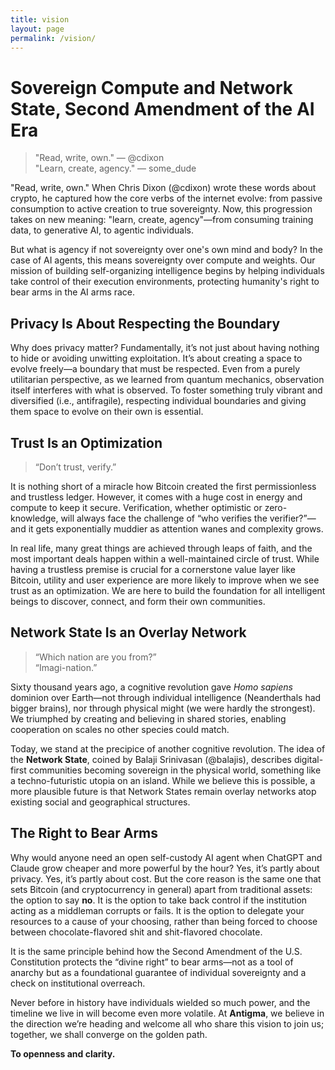 ```yaml
---
title: vision 
layout: page
permalink: /vision/
---
```


# Sovereign Compute and Network State, Second Amendment of the AI Era

> "Read, write, own." — @cdixon  
> "Learn, create, agency." — some_dude

"Read, write, own." When Chris Dixon (@cdixon) wrote these words about crypto, he captured how the core verbs of the internet evolve: from passive consumption to active creation to true sovereignty. Now, this progression takes on new meaning: "learn, create, agency"—from consuming training data, to generative AI, to agentic individuals.

But what is agency if not sovereignty over one's own mind and body? In the case of AI agents, this means sovereignty over compute and weights. Our mission of building self-organizing intelligence begins by helping individuals take control of their execution environments, protecting humanity's right to bear arms in the AI arms race.

## Privacy Is About Respecting the Boundary

Why does privacy matter? Fundamentally, it’s not just about having nothing to hide or avoiding unwitting exploitation. It’s about creating a space to evolve freely—a boundary that must be respected. Even from a purely utilitarian perspective, as we learned from quantum mechanics, observation itself interferes with what is observed. To foster something truly vibrant and diversified (i.e., antifragile), respecting individual boundaries and giving them space to evolve on their own is essential.

## Trust Is an Optimization
> “Don’t trust, verify.”

It is nothing short of a miracle how Bitcoin created the first permissionless and trustless ledger. However, it comes with a huge cost in energy and compute to keep it secure. Verification, whether optimistic or zero-knowledge, will always face the challenge of “who verifies the verifier?”—and it gets exponentially muddier as attention wanes and complexity grows.

In real life, many great things are achieved through leaps of faith, and the most important deals happen within a well-maintained circle of trust. While having a trustless premise is crucial for a cornerstone value layer like Bitcoin, utility and user experience are more likely to improve when we see trust as an optimization. We are here to build the foundation for all intelligent beings to discover, connect, and form their own communities.

## Network State Is an Overlay Network

> “Which nation are you from?”  
> “Imagi-nation.”

Sixty thousand years ago, a cognitive revolution gave *Homo sapiens* dominion over Earth—not through individual intelligence (Neanderthals had bigger brains), nor through physical might (we were hardly the strongest). We triumphed by creating and believing in shared stories, enabling cooperation on scales no other species could match.

Today, we stand at the precipice of another cognitive revolution. The idea of the **Network State**, coined by Balaji Srinivasan (@balajis), describes digital-first communities becoming sovereign in the physical world, something like a techno-futuristic utopia on an island. While we believe this is possible, a more plausible future is that Network States remain overlay networks atop existing social and geographical structures.

## The Right to Bear Arms

Why would anyone need an open self-custody AI agent when ChatGPT and Claude grow cheaper and more powerful by the hour? Yes, it’s partly about privacy. Yes, it’s partly about cost. But the core reason is the same one that sets Bitcoin (and cryptocurrency in general) apart from traditional assets: the option to say **no**. It is the option to take back control if the institution acting as a middleman corrupts or fails. It is the option to delegate your resources to a cause of your choosing, rather than being forced to choose between chocolate-flavored shit and shit-flavored chocolate.

It is the same principle behind how the Second Amendment of the U.S. Constitution protects the “divine right” to bear arms—not as a tool of anarchy but as a foundational guarantee of individual sovereignty and a check on institutional overreach.

Never before in history have individuals wielded so much power, and the timeline we live in will become even more volatile. At **Antigma**, we believe in the direction we’re heading and welcome all who share this vision to join us; together, we shall converge on the golden path.

**To openness and clarity.**
    